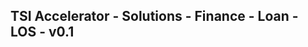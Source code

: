 TSI Accelerator - Solutions - Finance - Loan - LOS - v0.1
--------------------------------------------------------------------------------------------


